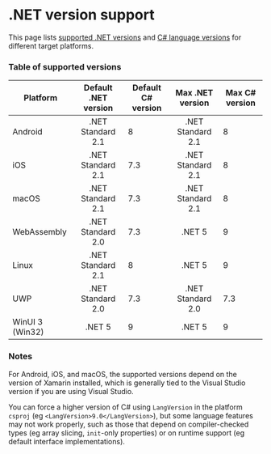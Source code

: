 # .NET version support

This page lists [supported .NET versions](https://docs.microsoft.com/en-us/dotnet/standard/net-standard#net-implementation-support) and [C# language versions](https://docs.microsoft.com/en-us/dotnet/csharp/language-reference/configure-language-version) for different target platforms.

### Table of supported versions

| Platform        | Default .NET version | Default C# version |  Max .NET version | Max C# version |
|-----------------|:--------------------:|--------------------|:-----------------:|----------------|
| Android         |   .NET Standard 2.1  | 8                  | .NET Standard 2.1 | 8              |
| iOS             |   .NET Standard 2.1  | 7.3                | .NET Standard 2.1 | 8              |
| macOS           |   .NET Standard 2.1  | 7.3                | .NET Standard 2.1 | 8              |
| WebAssembly     |   .NET Standard 2.0  | 7.3                |       .NET 5      | 9              |
| Linux           |   .NET Standard 2.1  | 8                  |       .NET 5      | 9              |
| UWP             |   .NET Standard 2.0  | 7.3                | .NET Standard 2.0 | 7.3            |
| WinUI 3 (Win32) |        .NET 5        | 9                  |       .NET 5      | 9              |

### Notes

For Android, iOS, and macOS, the supported versions depend on the version of Xamarin installed, which is generally tied to the Visual Studio version if you are using Visual Studio.

You can force a higher version of C# using `LangVersion` in the platform `csproj` (eg `<LangVersion>9.0</LangVersion>`), but some language features may not work properly, such as those that depend on compiler-checked types (eg array slicing, `init`-only properties) or on runtime support (eg default interface implementations).
